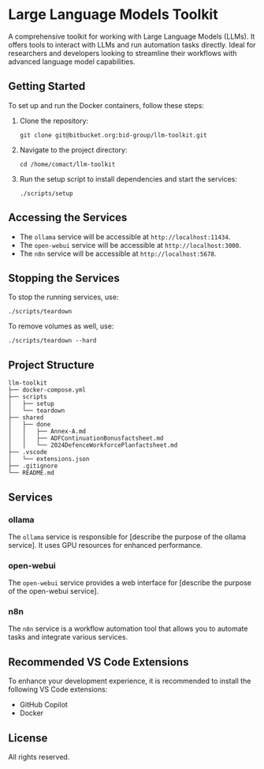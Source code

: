 # Large Language Models Toolkit

A comprehensive toolkit for working with Large Language Models (LLMs). It offers tools to interact with LLMs and run automation tasks directly. Ideal for researchers and developers looking to streamline their workflows with advanced language model capabilities.

## Getting Started

To set up and run the Docker containers, follow these steps:

1. Clone the repository:
   ```
   git clone git@bitbucket.org:bid-group/llm-toolkit.git
   ```
2. Navigate to the project directory:
   ```
   cd /home/comact/llm-toolkit
   ```
3. Run the setup script to install dependencies and start the services:
   ```
   ./scripts/setup
   ```

## Accessing the Services

- The `ollama` service will be accessible at `http://localhost:11434`.
- The `open-webui` service will be accessible at `http://localhost:3000`.
- The `n8n` service will be accessible at `http://localhost:5678`.

## Stopping the Services

To stop the running services, use:
```
./scripts/teardown
```
To remove volumes as well, use:
```
./scripts/teardown --hard
```

## Project Structure

```
llm-toolkit
├── docker-compose.yml
├── scripts
│   ├── setup
│   └── teardown
├── shared
│   ├── done
│   │   ├── Annex-A.md
│   │   ├── ADFContinuationBonusfactsheet.md
│   │   └── 2024DefenceWorkforcePlanfactsheet.md
├── .vscode
│   └── extensions.json
├── .gitignore
└── README.md
```

## Services

### ollama

The `ollama` service is responsible for [describe the purpose of the ollama service]. It uses GPU resources for enhanced performance.

### open-webui

The `open-webui` service provides a web interface for [describe the purpose of the open-webui service].

### n8n

The `n8n` service is a workflow automation tool that allows you to automate tasks and integrate various services.

## Recommended VS Code Extensions

To enhance your development experience, it is recommended to install the following VS Code extensions:
- GitHub Copilot
- Docker

## License

All rights reserved.
